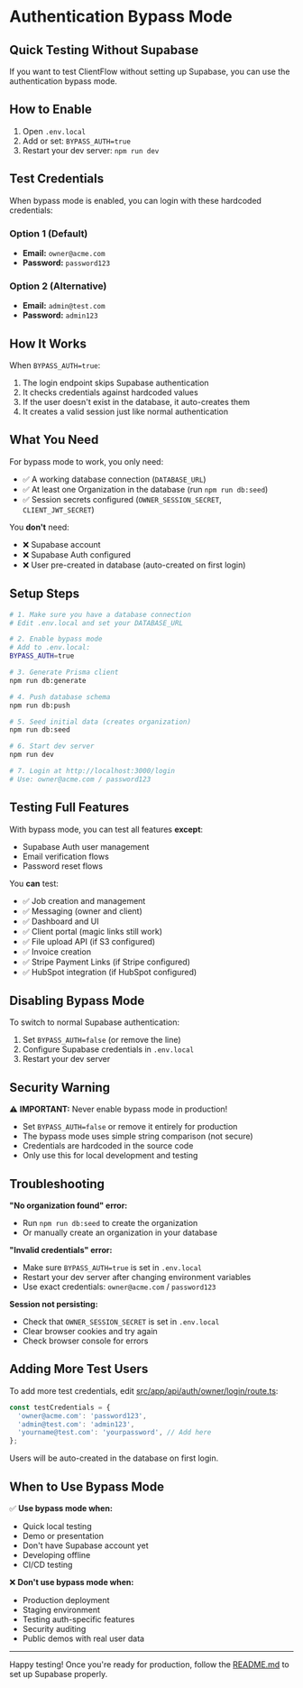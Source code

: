 # Authentication Bypass Mode

## Quick Testing Without Supabase

If you want to test ClientFlow without setting up Supabase, you can use the authentication bypass mode.

## How to Enable

1. Open `.env.local`
2. Add or set: `BYPASS_AUTH=true`
3. Restart your dev server: `npm run dev`

## Test Credentials

When bypass mode is enabled, you can login with these hardcoded credentials:

### Option 1 (Default)
- **Email:** `owner@acme.com`
- **Password:** `password123`

### Option 2 (Alternative)
- **Email:** `admin@test.com`
- **Password:** `admin123`

## How It Works

When `BYPASS_AUTH=true`:
1. The login endpoint skips Supabase authentication
2. It checks credentials against hardcoded values
3. If the user doesn't exist in the database, it auto-creates them
4. It creates a valid session just like normal authentication

## What You Need

For bypass mode to work, you only need:
- ✅ A working database connection (`DATABASE_URL`)
- ✅ At least one Organization in the database (run `npm run db:seed`)
- ✅ Session secrets configured (`OWNER_SESSION_SECRET`, `CLIENT_JWT_SECRET`)

You **don't** need:
- ❌ Supabase account
- ❌ Supabase Auth configured
- ❌ User pre-created in database (auto-created on first login)

## Setup Steps

```bash
# 1. Make sure you have a database connection
# Edit .env.local and set your DATABASE_URL

# 2. Enable bypass mode
# Add to .env.local:
BYPASS_AUTH=true

# 3. Generate Prisma client
npm run db:generate

# 4. Push database schema
npm run db:push

# 5. Seed initial data (creates organization)
npm run db:seed

# 6. Start dev server
npm run dev

# 7. Login at http://localhost:3000/login
# Use: owner@acme.com / password123
```

## Testing Full Features

With bypass mode, you can test all features **except**:
- Supabase Auth user management
- Email verification flows
- Password reset flows

You **can** test:
- ✅ Job creation and management
- ✅ Messaging (owner and client)
- ✅ Dashboard and UI
- ✅ Client portal (magic links still work)
- ✅ File upload API (if S3 configured)
- ✅ Invoice creation
- ✅ Stripe Payment Links (if Stripe configured)
- ✅ HubSpot integration (if HubSpot configured)

## Disabling Bypass Mode

To switch to normal Supabase authentication:

1. Set `BYPASS_AUTH=false` (or remove the line)
2. Configure Supabase credentials in `.env.local`
3. Restart your dev server

## Security Warning

⚠️ **IMPORTANT:** Never enable bypass mode in production!

- Set `BYPASS_AUTH=false` or remove it entirely for production
- The bypass mode uses simple string comparison (not secure)
- Credentials are hardcoded in the source code
- Only use this for local development and testing

## Troubleshooting

**"No organization found" error:**
- Run `npm run db:seed` to create the organization
- Or manually create an organization in your database

**"Invalid credentials" error:**
- Make sure `BYPASS_AUTH=true` is set in `.env.local`
- Restart your dev server after changing environment variables
- Use exact credentials: `owner@acme.com` / `password123`

**Session not persisting:**
- Check that `OWNER_SESSION_SECRET` is set in `.env.local`
- Clear browser cookies and try again
- Check browser console for errors

## Adding More Test Users

To add more test credentials, edit [src/app/api/auth/owner/login/route.ts](src/app/api/auth/owner/login/route.ts:18):

```typescript
const testCredentials = {
  'owner@acme.com': 'password123',
  'admin@test.com': 'admin123',
  'yourname@test.com': 'yourpassword', // Add here
};
```

Users will be auto-created in the database on first login.

## When to Use Bypass Mode

✅ **Use bypass mode when:**
- Quick local testing
- Demo or presentation
- Don't have Supabase account yet
- Developing offline
- CI/CD testing

❌ **Don't use bypass mode when:**
- Production deployment
- Staging environment
- Testing auth-specific features
- Security auditing
- Public demos with real user data

---

Happy testing! Once you're ready for production, follow the [README.md](README.md) to set up Supabase properly.
